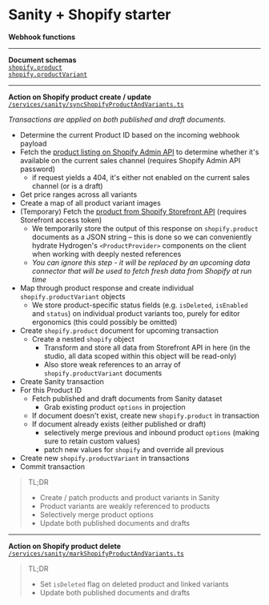 # Sanity + Shopify starter

**Webhook functions**

---

**Document schemas**  
[`shopify.product`](../sanity-studio/schemas/documents/shopify/product.tsx)  
[`shopify.productVariant`](../sanity-studio/schemas/documents/shopify/productVariant.tsx)

---

**Action on Shopify product create / update**  
[`/services/sanity/syncShopifyProductAndVariants.ts`](./services/sanity/syncShopifyProductAndVariants.ts)

_Transactions are applied on both published and draft documents._

- Determine the current Product ID based on the incoming webhook payload
- Fetch the [product listing on Shopify Admin API](https://shopify.dev/api/admin-rest/2021-10/resources/productlisting#[get]/admin/api/2021-10/product_listings/{product_listing_id}.json) to determine whether it's available on the current sales channel (requires Shopify Admin API password)
  - if request yields a 404, it's either not enabled on the current sales channel (or is a draft)
- Get price ranges across all variants
- Create a map of all product variant images
- (Temporary) Fetch the [product from Shopify Storefront API](https://shopify.dev/api/storefront/reference/products/product) (requires Storefront access token)
  - We temporarily store the output of this response on `shopify.product` documents as a JSON string – this is done so we can conveniently hydrate Hydrogen's `<ProductProvider>` components on the client when working with deeply nested references
  - _You can ignore this step - it will be replaced by an upcoming data connector that will be used to fetch fresh data from Shopify at run time_
- Map through product response and create individual `shopify.productVariant` objects
  - We store product-specific status fields (e.g. `isDeleted`, `isEnabled` and `status`) on individual product variants too, purely for editor ergonomics (this could possibly be omitted)
- Create `shopify.product` document for upcoming transaction
  - Create a nested `shopify` object
    - Transform and store all data from Storefront API in here (in the studio, all data scoped within this object will be read-only)
    - Also store weak references to an array of `shopify.productVariant` documents
- Create Sanity transaction
- For this Product ID
  - Fetch published and draft documents from Sanity dataset
    - Grab existing product `options` in projection
  - If document doesn't exist, create new `shopify.product` in transaction
  - If document already exists (either published or draft)
    - selectively merge previous and inbound product `options` (making sure to retain custom values)
    - patch new values for `shopify` and override all previous
- Create new `shopify.productVariant` in transactions
- Commit transaction

> TL;DR
>
> - Create / patch products and product variants in Sanity
> - Product variants are weakly referenced to products
> - Selectively merge product options
> - Update both published documents and drafts

---

**Action on Shopify product delete**  
[`/services/sanity/markShopifyProductAndVariants.ts`](./services/sanity/markShopifyProductAndVariants.ts)

> TL;DR
>
> - Set `isDeleted` flag on deleted product and linked variants
> - Update both published documents and drafts
